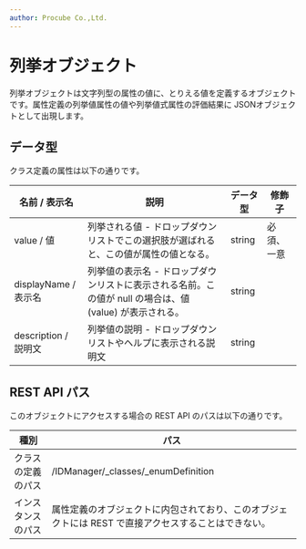 ```yaml
---
author: Procube Co.,Ltd.
---
```


# 列挙オブジェクト

列挙オブジェクトは文字列型の属性の値に、とりえる値を定義するオブジェクトです。属性定義の列挙値属性の値や列挙値式属性の評価結果に JSONオブジェクトとして出現します。

## データ型

クラス定義の属性は以下の通りです。

|名前 / 表示名|説明|データ型|修飾子|
|--------|---|----|---|
|value / 値|列挙される値 -   ドロップダウンリストでこの選択肢が選ばれると、この値が属性の値となる。|string|必須、一意|
|displayName / 表示名|列挙値の表示名 -   ドロップダウンリストに表示される名前。この値が null の場合は、値 \(value\) が表示される。|string| |
|description / 説明文|列挙値の説明 -   ドロップダウンリストやヘルプに表示される説明文|string| |

## REST API パス

このオブジェクトにアクセスする場合の REST API のパスは以下の通りです。

|種別|パス|
|---|---|
|クラスの定義のパス|/IDManager/\_classes/\_enumDefinition|
|インスタンスのパス|属性定義のオブジェクトに内包されており、このオブジェクトには REST で直接アクセスすることはできない。|
